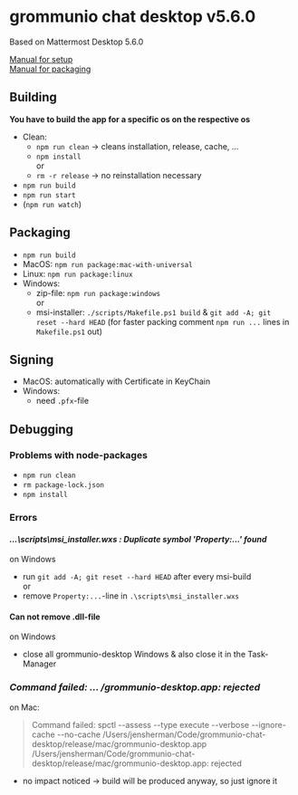 # grommunio chat desktop v5.6.0
Based on Mattermost Desktop 5.6.0

[Manual for setup](https://developers.mattermost.com/contribute/more-info/desktop/developer-setup/) \
[Manual for packaging](https://developers.mattermost.com/contribute/more-info/desktop/packaging-and-releasing/)

## Building
**You have to build the app for a specific os on the respective os**


- Clean:
  - `npm run clean` -> cleans installation, release, cache, ...
  - `npm install` \
    or
  - `rm -r release` -> no reinstallation necessary
- `npm run build`
- `npm run start`
- (`npm run watch`)

## Packaging
 - `npm run build`
 - MacOS: `npm run package:mac-with-universal`
 - Linux: `npm run package:linux`
 - Windows:
   - zip-file: `npm run package:windows` \
        or
   - msi-installer: `./scripts/Makefile.ps1 build` & `git add -A; git reset --hard HEAD` (for faster packing comment `npm run ...` lines in `Makefile.ps1` out)

## Signing

- MacOS: automatically with Certificate in KeyChain
- Windows:
  - need `.pfx`-file

## Debugging
### Problems with node-packages
- `npm run clean`
- `rm package-lock.json`
- `npm install`

### Errors
#### *...\scripts\msi_installer.wxs : Duplicate symbol 'Property:...' found*
on Windows
- run `git add -A; git reset --hard HEAD` after every msi-build \
    or
- remove `Property:...`-line in `.\scripts\msi_installer.wxs`

#### Can not remove .dll-file
on Windows
- close all grommunio-desktop Windows & also close it in the Task-Manager

### *Command failed: ... /grommunio-desktop.app: rejected*
on Mac:
> Command failed: spctl --assess --type execute --verbose --ignore-cache --no-cache /Users/jensherman/Code/grommunio-chat-desktop/release/mac/grommunio-desktop.app /Users/jensherman/Code/grommunio-chat-desktop/release/mac/grommunio-desktop.app: rejected

- no impact noticed -> build will be produced anyway, so just ignore it
